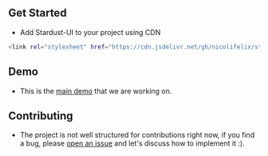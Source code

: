 ## Get Started
-  Add Stardust-UI to your project using CDN
```bash
<link rel="stylesheet" href="https://cdn.jsdelivr.net/gh/nicolifelix/stardust-ui/src/css/main.css">
```


## Demo
- This is the [main demo](https://stardustui.vercel.app/) that we are working on.


## Contributing
- The project is not well structured for contributions right now, if you find a bug, please [open an issue](https://github.com/nicolifelix/stardust-ui/issues) and let's discuss how to implement it :).
